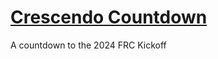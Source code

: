 # [Crescendo Countdown](joloujo.github.io/crescendo-countdown/)

A countdown to the 2024 FRC Kickoff
